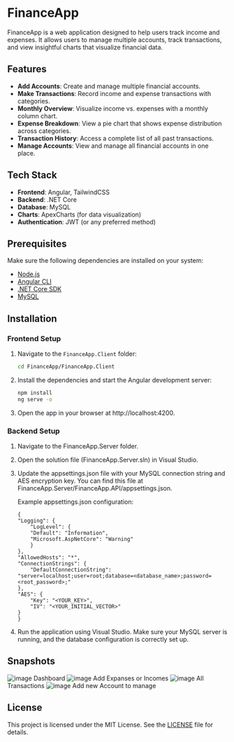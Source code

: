 # FinanceApp

FinanceApp is a web application designed to help users track income and expenses. It allows users to manage multiple accounts, track transactions, and view insightful charts that visualize financial data.

## Features

- **Add Accounts**: Create and manage multiple financial accounts.
- **Make Transactions**: Record income and expense transactions with categories.
- **Monthly Overview**: Visualize income vs. expenses with a monthly column chart.
- **Expense Breakdown**: View a pie chart that shows expense distribution across categories.
- **Transaction History**: Access a complete list of all past transactions.
- **Manage Accounts**: View and manage all financial accounts in one place.

## Tech Stack

- **Frontend**: Angular, TailwindCSS
- **Backend**: .NET Core
- **Database**: MySQL
- **Charts**: ApexCharts (for data visualization)
- **Authentication**: JWT (or any preferred method)

## Prerequisites

Make sure the following dependencies are installed on your system:

- [Node.js](https://nodejs.org/)
- [Angular CLI](https://angular.io/cli)
- [.NET Core SDK](https://dotnet.microsoft.com/download)
- [MySQL](https://www.mysql.com/downloads/)

## Installation

### Frontend Setup

1. Navigate to the `FinanceApp.Client` folder:
   ```bash
   cd FinanceApp/FinanceApp.Client
   ```
2. Install the dependencies and start the Angular development server:
   ```bash
   npm install
   ng serve -o
   ```
3. Open the app in your browser at http://localhost:4200.

### Backend Setup

1. Navigate to the FinanceApp.Server folder.

2. Open the solution file (FinanceApp.Server.sln) in Visual Studio.

3. Update the appsettings.json file with your MySQL connection string and AES encryption key. You can find this file at FinanceApp.Server/FinanceApp.API/appsettings.json.

   Example appsettings.json configuration:

   ```
   {
   "Logging": {
       "LogLevel": {
       "Default": "Information",
       "Microsoft.AspNetCore": "Warning"
       }
   },
   "AllowedHosts": "*",
   "ConnectionStrings": {
       "DefaultConnectionString": "server=localhost;user=root;database=<database_name>;password=<root_password>;"
   },
   "AES": {
       "Key": "<YOUR_KEY>",
       "IV": "<YOUR_INITIAL_VECTOR>"
   }
   }

   ```

4. Run the application using Visual Studio. Make sure your MySQL server is running, and the database configuration is correctly set up.


## Snapshots
![image](https://github.com/user-attachments/assets/70cf00dc-667b-455f-83b6-99aeb9a49016)
Dashboard
![image](https://github.com/user-attachments/assets/e92d3669-1c90-4dd1-8a88-f86d96513804)
Add Expanses or Incomes
![image](https://github.com/user-attachments/assets/944ef5f1-967d-480e-873c-30cd76ce608f)
All Transactions
![image](https://github.com/user-attachments/assets/271963cf-b0cd-4438-ba46-ea6319f3ad54)
Add new Account to manage

## License
This project is licensed under the MIT License. See the [LICENSE](https://github.com/iambhavik99/FinanceApp/tree/master?tab=MIT-1-ov-file) file for details.
